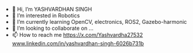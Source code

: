 - 👋 Hi, I’m YASHVARDHAN SINGH 
- 👀 I’m interested in Robotics
- 🌱 I’m currently learning OpenCV, electronics, ROS2, Gazebo-harmonic
- 💞️ I’m looking to collaborate on ...
- 📫 How to reach me https://x.com/Yashvardha27532
                      www.linkedin.com/in/yashvardhan-singh-6026b731b

<!---
GITGUYX8/GITGUYX8 is a ✨ special ✨ repository because its `README.md` (this file) appears on your GitHub profile.
You can click the Preview link to take a look at your changes.
--->
